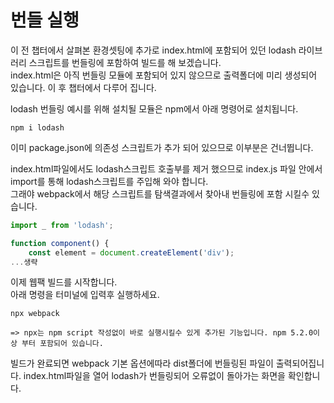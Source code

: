 # 번들 실행
이 전 챕터에서 살펴본 환경셋팅에 추가로 index.html에 포함되어 있던 lodash 라이브러리 스크립트를 번들링에 포함하여 빌드를 해 보겠습니다.  
index.html은 아직 번들링 모듈에 포함되어 있지 않으므로 출력폴더에 미리 생성되어 있습니다. 이 후 챕터에서 다루어 집니다.  

lodash 번들링 예시를 위해 설치될 모듈은 npm에서 아래 명령어로 설치됩니다.
```
npm i lodash
```
이미 package.json에 의존성 스크립트가 추가 되어 있으므로 이부분은 건너뜁니다.

index.html파일에서도 lodash스크립트 호출부를 제거 했으므로 index.js 파일 안에서 import를 통해 lodash스크립트를 주입해 와야 합니다.  
그래야 webpack에서 해당 스크립트를 탐색결과에서 찾아내 번들링에 포함 시킬수 있습니다.
```javascript
import _ from 'lodash';

function component() {
    const element = document.createElement('div');
...생략
```

이제 웹팩 빌드를 시작합니다.  
아래 명령을 터미널에 입력후 실행하세요.
```
npx webpack

=> npx는 npm script 작성없이 바로 실행시킬수 있게 추가된 기능입니다. npm 5.2.0이상 부터 포함되어 있습니다.
```
빌드가 완료되면 webpack 기본 옵션에따라 dist폴더에 번들링된 파일이 출력되어집니다.
index.html파일을 열어 lodash가 번들링되어 오류없이 돌아가는 화면을 확인합니다.